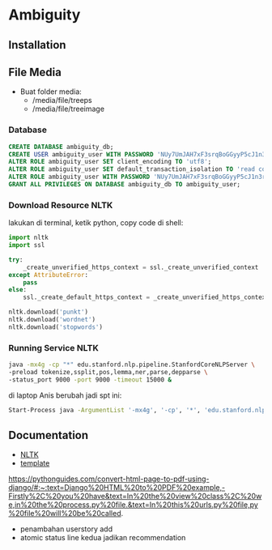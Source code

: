 # Ambiguity

## Installation

## File Media

- Buat folder media:
    - /media/file/treeps
    - /media/file/treeimage


### Database

```sql
CREATE DATABASE ambiguity_db;
CREATE USER ambiguity_user WITH PASSWORD 'NUy7UmJAH7xF3srqBoGGyyP5cJ1n3r';
ALTER ROLE ambiguity_user SET client_encoding TO 'utf8';
ALTER ROLE ambiguity_user SET default_transaction_isolation TO 'read committed';
ALTER ROLE ambiguity_user WITH PASSWORD 'NUy7UmJAH7xF3srqBoGGyyP5cJ1n3r';
GRANT ALL PRIVILEGES ON DATABASE ambiguity_db TO ambiguity_user;
```

### Download Resource NLTK

lakukan di terminal, ketik python, copy code di shell:

```python
import nltk
import ssl

try:
    _create_unverified_https_context = ssl._create_unverified_context
except AttributeError:
    pass
else:
    ssl._create_default_https_context = _create_unverified_https_context

nltk.download('punkt')
nltk.download('wordnet')
nltk.download('stopwords')
```

### Running Service NLTK

```sh
java -mx4g -cp "*" edu.stanford.nlp.pipeline.StanfordCoreNLPServer \
-preload tokenize,ssplit,pos,lemma,ner,parse,depparse \
-status_port 9000 -port 9000 -timeout 15000 & 
```

di laptop Anis berubah jadi spt ini:
```sh
Start-Process java -ArgumentList '-mx4g', '-cp', '*', 'edu.stanford.nlp.pipeline.StanfordCoreNLPServer', '-preload', 'tokenize,ssplit,pos,lemma,ner,parse,depparse', '-port', '9000', '-timeout', '15000'
```

## Documentation

- [NLTK](https://github.com/nltk/nltk/wiki/Stanford-CoreNLP-API-in-NLTK)
- [template](https://bootstrapmade.com/demo/NiceAdmin/)

https://pythonguides.com/convert-html-page-to-pdf-using-django/#:~:text=Django%20HTML%20to%20PDF%20example,-Firstly%2C%20you%20have&text=In%20the%20view%20class%2C%20we,in%20the%20process.py%20file.&text=In%20this%20urls.py%20file,py%20file%20will%20be%20called.


- penambahan userstory add
- atomic status line kedua jadikan recommendation
